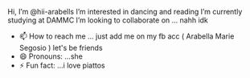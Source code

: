  Hi, I’m @hii-arabells
 I’m interested in dancing and reading
 I’m currently studying at DAMMC
 I’m looking to collaborate on ... nahh idk 
- 📫 How to reach me ... just add me on my fb acc ( Arabella Marie Segosio ) let's be friends 
- 😄 Pronouns: ...she
- ⚡ Fun fact: ...i love piattos 

<!---
hii-arabells/hii-arabells is a ✨ special ✨ repository because its `README.md` (this file) appears on your GitHub profile.
You can click the Preview link to take a look at your changes.
--->
